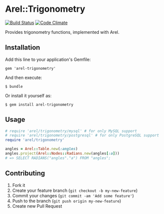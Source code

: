# Arel::Trigonometry

[![Build Status](https://secure.travis-ci.org/jswanner/arel-trigonometry.png?branch=master)](https://travis-ci.org/jswanner/arel-trigonometry)
[![Code Climate](https://codeclimate.com/github/jswanner/arel-trigonometry.png)](https://codeclimate.com/github/jswanner/arel-trigonometry)

Provides trigonometry functions, implemented with Arel.

## Installation

Add this line to your application's Gemfile:

    gem 'arel-trigonometry'

And then execute:

    $ bundle

Or install it yourself as:

    $ gem install arel-trigonometry

## Usage

``` ruby
# require 'arel/trigonometry/mysql' # for only MySQL support
# require 'arel/trigonometry/postgresql' # for only PostgreSQL support
require 'arel/trigonometry'

angles = Arel::Table.new(:angles)
angles.project(Arel::Nodes::Radians.new(angles[:a]))
# => SELECT RADIANS("angles"."a") FROM "angles";
```

## Contributing

1. Fork it
2. Create your feature branch (`git checkout -b my-new-feature`)
3. Commit your changes (`git commit -am 'Add some feature'`)
4. Push to the branch (`git push origin my-new-feature`)
5. Create new Pull Request
